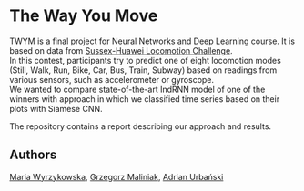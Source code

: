# The Way You Move

TWYM is a final project for Neural Networks and Deep Learning course.
It is based on data from [Sussex-Huawei Locomotion Challenge](http://www.shl-dataset.org/challenges/).  
In this contest, participants try to predict one of eight locomotion modes (Still, Walk, Run, Bike, Car, Bus, Train, Subway) based on readings from various sensors, such as accelerometer or gyroscope.  
We wanted to compare state-of-the-art IndRNN model of one of the winners with approach in which we classified time series based on their plots with Siamese CNN.  

The repository contains a report describing our approach and results.

## Authors
[Maria Wyrzykowska](https://github.com/Ruruthia), [Grzegorz Maliniak](https://github.com/Gizmon99), [Adrian Urbański](https://github.com/AdrianUrbanski)
